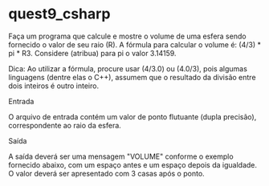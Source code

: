 # quest9_csharp
Faça um programa que calcule e mostre o volume de uma esfera sendo fornecido o valor de seu raio (R). 
A fórmula para calcular o volume é: (4/3) * pi * R3. Considere (atribua) para pi o valor 3.14159.

Dica: Ao utilizar a fórmula, procure usar (4/3.0) ou (4.0/3), pois algumas linguagens (dentre elas o C++), assumem que o resultado da divisão entre dois inteiros é outro inteiro.

Entrada

O arquivo de entrada contém um valor de ponto flutuante (dupla precisão), correspondente ao raio da esfera.

Saída

A saída deverá ser uma mensagem "VOLUME" conforme o exemplo fornecido abaixo, com um espaço antes e um espaço depois da igualdade. 
O valor deverá ser apresentado com 3 casas após o ponto.
